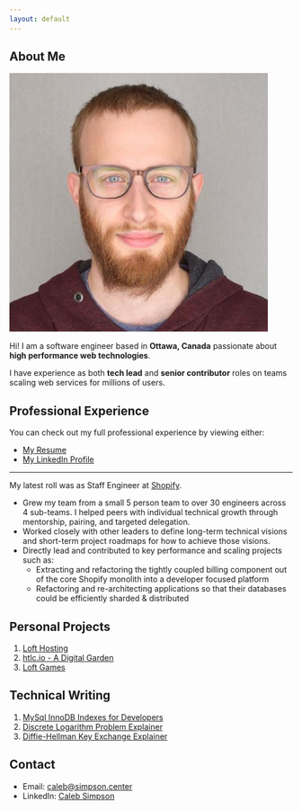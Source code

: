 ```yaml
---
layout: default
---
```


## About Me

<img class="profile-picture" src="professional_avatar.jfif">

Hi! I am a software engineer based in **Ottawa, Canada** passionate about **high performance web technologies**.

I have experience as both **tech lead** and **senior contributor** roles on teams scaling web services for millions of users.

## Professional Experience

You can check out my full professional experience by viewing either:
- [My Resume](/Caleb_Simpson_Resume_2023.pdf)
- [My LinkedIn Profile](https://www.linkedin.com/in/caleb-simpson-239b9b90/)

-------

My latest roll was as Staff Engineer at [Shopify](https://shopify.com).
* Grew my team from a small 5 person team to over 30 engineers across 4 sub-teams. I helped peers with individual technical growth through mentorship, pairing, and targeted delegation.
* Worked closely with other leaders to define long-term technical visions and short-term project roadmaps for how to achieve those visions.
* Directly lead and contributed to key performance and scaling projects such as:
  * Extracting and refactoring the tightly coupled billing component out of the core Shopify monolith into a developer focused platform
  * Refactoring and re-architecting applications so that their databases could be efficiently sharded & distributed


## Personal Projects

1. [Loft Hosting](https://loft.hosting)
2. [htlc.io - A Digital Garden](https://htlc.io)
3. [Loft Games](https://loft-games.com)

## Technical Writing

1. [MySql InnoDB Indexes for Developers](https://htlc.io/mysql-innodb-indexes-for-developers)
2. [Discrete Logarithm Problem Explainer](https://htlc.io/discrete-logarithm-problem)
3. [Diffie-Hellman Key Exchange Explainer](https://htlc.io/diffie-hellman-key-exchange)

## Contact

* Email: [caleb@simpson.center](mailto:caleb@simpson.center)
* LinkedIn: [Caleb Simpson](https://www.linkedin.com/in/caleb-simpson-239b9b90/)